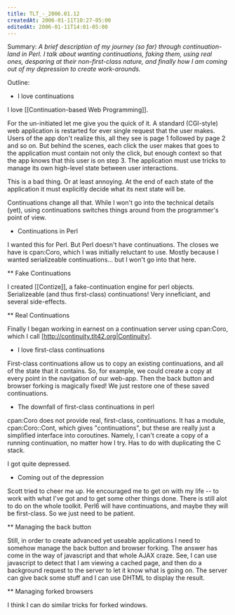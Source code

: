 ```yaml
---
title: TLT_-_2006.01.12
createdAt: 2006-01-11T10:27-05:00
editedAt: 2006-01-11T14:01-05:00
---
```



Summary: <i>A brief description of my journey (so far) through continuation-land in Perl. I talk about wanting continuations, faking them, using real ones, desparing at their non-first-class nature, and finally how I am coming out of my depression to create work-arounds.</i>

Outline:

* I love continuations

I love [[Continuation-based Web Programming]].

For the un-initiated let me give you the quick of it. A standard (CGI-style) web application is restarted for ever single request that the user makes. Users of the app don't realize this, all they see is page 1 followed by page 2 and so on. But behind the scenes, each click the user makes that goes to the application must contain not only the click, but enough context so that the app knows that this user is on step 3. The application must use tricks to manage its own high-level state between user interactions.

This is a bad thing. Or at least annoying. At the end of each state of the application it must explicitly decide what its next state will be.

Continuations change all that. While I won't go into the technical details (yet), using continuations switches things around from the programmer's point of view.

* Continuations in Perl

I wanted this for Perl. But Perl doesn't have continuations. The closes we have is cpan:Coro, which I was initially reluctant to use. Mostly because I wanted serializeable continuations... but I won't go into that here.

** Fake Continuations

I created [[Contize]], a fake-continuation engine for perl objects. Serializeable (and thus first-class) continuations! Very inneficiant, and several side-effects.

** Real Continuations

Finally I began working in earnest on a continuation server using cpan:Coro, which I call [http://continuity.tlt42.org|Continuity].

* I love first-class continuations

First-class continuations allow us to copy an existing continuations, and all of the state that it contains. So, for example, we could create a copy at every point in the navigation of our web-app. Then the back button and browser forking is magically fixed! We just restore one of these saved continuations.

* The downfall of first-class continuations in perl

cpan:Coro does not provide real, first-class, continuations. It has a module, cpan:Coro::Cont, which gives "continuations", but these are really just a simplified interface into coroutines. Namely, I can't create a copy of a running continuation, no matter how I try. Has to do with duplicating the C stack.

I got quite depressed.

* Coming out of the depression

Scott tried to cheer me up. He encouraged me to get on with my life -- to work with what I've got and to get some other things done. There is still alot to do on the whole toolkit. Perl6 will have continuations, and maybe they will be first-class. So we just need to be patient.

** Managing the back button

Still, in order to create advanced yet useable applications I need to somehow manage the back button and browser forking. The answer has come in the way of javascript and that whole AJAX craze. See, I can use javascript to detect that I am viewing a cached page, and then do a background request to the server to let it know what is going on. The server can give back some stuff and I can use DHTML to display the result.

** Managing forked browsers

I think I can do similar tricks for forked windows.

